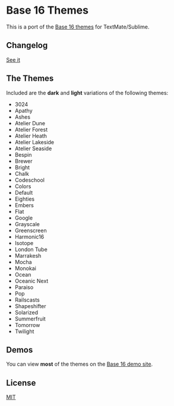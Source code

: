 # Base 16 Themes
This is a port of the [Base 16 themes](https://github.com/chriskempson/base16-textmate) for TextMate/Sublime.

## Changelog
[See it](https://github.com/AndrsDC/base16-vscode/blob/master/CHANGELOG.md)

## The Themes

Included are the **dark** and **light** variations of the following themes:

* 3024
* Apathy
* Ashes
* Atelier Dune
* Atelier Forest
* Atelier Heath
* Atelier Lakeside
* Atelier Seaside
* Bespin
* Brewer
* Bright
* Chalk
* Codeschool
* Colors
* Default
* Eighties
* Embers
* Flat
* Google
* Grayscale
* Greenscreen
* Harmonic16
* Isotope
* London Tube
* Marrakesh
* Mocha
* Monokai
* Ocean
* Oceanic Next
* Paraiso
* Pop
* Railscasts
* Shapeshifter
* Solarized
* Summerfruit
* Tomorrow
* Twilight

## Demos
You can view **most** of the themes on the [Base 16 demo site](http://chriskempson.github.io/base16/).

## License
[MIT](https://github.com/AndrsDC/base16-vscode/blob/master/LICENSE.txt)